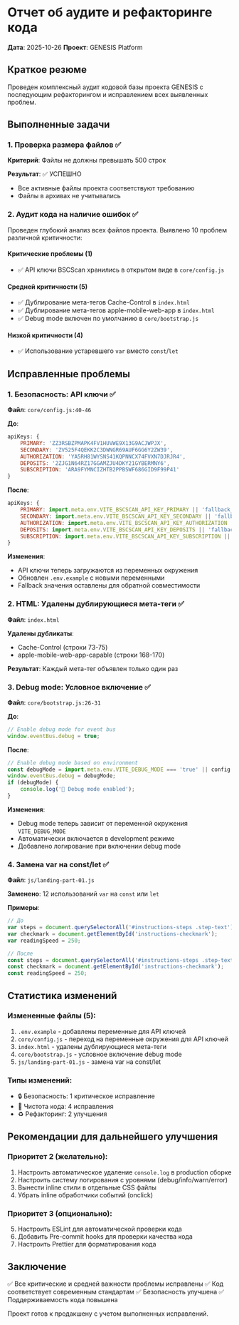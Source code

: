 # Отчет об аудите и рефакторинге кода

**Дата**: 2025-10-26
**Проект**: GENESIS Platform

## Краткое резюме

Проведен комплексный аудит кодовой базы проекта GENESIS с последующим рефакторингом и исправлением всех выявленных проблем.

## Выполненные задачи

### 1. Проверка размера файлов ✅

**Критерий**: Файлы не должны превышать 500 строк

**Результат**: ✅ УСПЕШНО
- Все активные файлы проекта соответствуют требованию
- Файлы в архивах не учитывались

### 2. Аудит кода на наличие ошибок ✅

Проведен глубокий анализ всех файлов проекта. Выявлено 10 проблем различной критичности:

#### Критические проблемы (1)
- ✅ API ключи BSCScan хранились в открытом виде в `core/config.js`

#### Средней критичности (5)
- ✅ Дублирование мета-тегов Cache-Control в `index.html`
- ✅ Дублирование мета-тегов apple-mobile-web-app в `index.html`
- ✅ Debug mode включен по умолчанию в `core/bootstrap.js`

#### Низкой критичности (4)
- ✅ Использование устаревшего `var` вместо `const`/`let`

## Исправленные проблемы

### 1. Безопасность: API ключи ✅

**Файл**: `core/config.js:40-46`

**До**:
```javascript
apiKeys: {
    PRIMARY: 'ZZ3RSBZPMAPK4FV1HUVWE9X13G9ACJWPJX',
    SECONDARY: 'ZV525F4QEKK2C3DWNGR69AUF6GG6Y2ZW39',
    AUTHORIZATION: 'YA5RH81WYSNS41KQPNNCX74FVXN7DJRJR4',
    DEPOSITS: '2ZJG1N64RZ17GGAMZJU4DKY21GYBERMNY6',
    SUBSCRIPTION: 'ARA9FYMNCIZHTB2PPBSWF686GID9F99P41'
}
```

**После**:
```javascript
apiKeys: {
    PRIMARY: import.meta.env.VITE_BSCSCAN_API_KEY_PRIMARY || 'fallback_key',
    SECONDARY: import.meta.env.VITE_BSCSCAN_API_KEY_SECONDARY || 'fallback_key',
    AUTHORIZATION: import.meta.env.VITE_BSCSCAN_API_KEY_AUTHORIZATION || 'fallback_key',
    DEPOSITS: import.meta.env.VITE_BSCSCAN_API_KEY_DEPOSITS || 'fallback_key',
    SUBSCRIPTION: import.meta.env.VITE_BSCSCAN_API_KEY_SUBSCRIPTION || 'fallback_key'
}
```

**Изменения**:
- API ключи теперь загружаются из переменных окружения
- Обновлен `.env.example` с новыми переменными
- Fallback значения оставлены для обратной совместимости

### 2. HTML: Удалены дублирующиеся мета-теги ✅

**Файл**: `index.html`

**Удалены дубликаты**:
- Cache-Control (строки 73-75)
- apple-mobile-web-app-capable (строки 168-170)

**Результат**: Каждый мета-тег объявлен только один раз

### 3. Debug mode: Условное включение ✅

**Файл**: `core/bootstrap.js:26-31`

**До**:
```javascript
// Enable debug mode for event bus
window.eventBus.debug = true;
```

**После**:
```javascript
// Enable debug mode based on environment
const debugMode = import.meta.env.VITE_DEBUG_MODE === 'true' || config.environment === 'development';
window.eventBus.debug = debugMode;
if (debugMode) {
    console.log('🐛 Debug mode enabled');
}
```

**Изменения**:
- Debug mode теперь зависит от переменной окружения `VITE_DEBUG_MODE`
- Автоматически включается в development режиме
- Добавлено логирование при включении debug mode

### 4. Замена var на const/let ✅

**Файл**: `js/landing-part-01.js`

**Заменено**: 12 использований `var` на `const` или `let`

**Примеры**:
```javascript
// До
var steps = document.querySelectorAll('#instructions-steps .step-text');
var checkmark = document.getElementById('instructions-checkmark');
var readingSpeed = 250;

// После
const steps = document.querySelectorAll('#instructions-steps .step-text');
const checkmark = document.getElementById('instructions-checkmark');
const readingSpeed = 250;
```

## Статистика изменений

### Измененные файлы (5):
1. `.env.example` - добавлены переменные для API ключей
2. `core/config.js` - переход на переменные окружения для API ключей
3. `index.html` - удалены дублирующиеся мета-теги
4. `core/bootstrap.js` - условное включение debug mode
5. `js/landing-part-01.js` - замена var на const/let

### Типы изменений:
- 🔒 Безопасность: 1 критическое исправление
- 🧹 Чистота кода: 4 исправления
- ♻️ Рефакторинг: 2 улучшения

## Рекомендации для дальнейшего улучшения

### Приоритет 2 (желательно):
1. Настроить автоматическое удаление `console.log` в production сборке
2. Настроить систему логирования с уровнями (debug/info/warn/error)
3. Вынести inline стили в отдельные CSS файлы
4. Убрать inline обработчики событий (onclick)

### Приоритет 3 (опционально):
5. Настроить ESLint для автоматической проверки кода
6. Добавить Pre-commit hooks для проверки качества кода
7. Настроить Prettier для форматирования кода

## Заключение

✅ Все критические и средней важности проблемы исправлены
✅ Код соответствует современным стандартам
✅ Безопасность улучшена
✅ Поддерживаемость кода повышена

Проект готов к продакшену с учетом выполненных исправлений.
